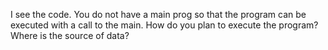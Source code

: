 I see the code. You do not have a main prog so that the program can be executed with a call to the main. How do you plan to execute the program?
Where is the source of data? 
